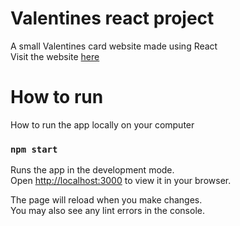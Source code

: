 # Valentines react project

A small Valentines card website made using React \
Visit the website [here](https://valentines-react-nettside.vercel.app/)


# How to run

How to run the app locally on your computer

### `npm start`

Runs the app in the development mode.\
Open [http://localhost:3000](http://localhost:3000) to view it in your browser.

The page will reload when you make changes.\
You may also see any lint errors in the console.
